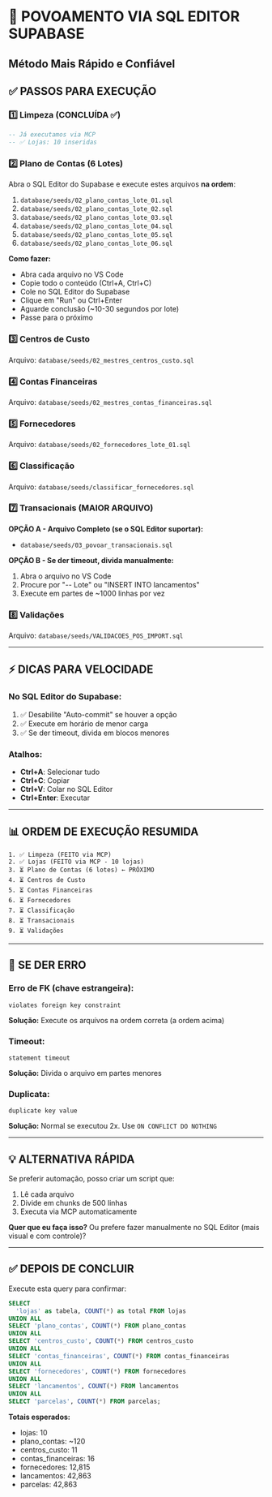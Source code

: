 # 🚀 POVOAMENTO VIA SQL EDITOR SUPABASE
## Método Mais Rápido e Confiável

## ✅ PASSOS PARA EXECUÇÃO

### 1️⃣ Limpeza (CONCLUÍDA ✅)
```sql
-- Já executamos via MCP
-- ✅ Lojas: 10 inseridas
```

### 2️⃣ Plano de Contas (6 Lotes)

Abra o SQL Editor do Supabase e execute estes arquivos **na ordem**:

1. `database/seeds/02_plano_contas_lote_01.sql`
2. `database/seeds/02_plano_contas_lote_02.sql`
3. `database/seeds/02_plano_contas_lote_03.sql`
4. `database/seeds/02_plano_contas_lote_04.sql`
5. `database/seeds/02_plano_contas_lote_05.sql`
6. `database/seeds/02_plano_contas_lote_06.sql`

**Como fazer:**
- Abra cada arquivo no VS Code
- Copie todo o conteúdo (Ctrl+A, Ctrl+C)
- Cole no SQL Editor do Supabase
- Clique em "Run" ou Ctrl+Enter
- Aguarde conclusão (~10-30 segundos por lote)
- Passe para o próximo

### 3️⃣ Centros de Custo

Arquivo: `database/seeds/02_mestres_centros_custo.sql`

### 4️⃣ Contas Financeiras

Arquivo: `database/seeds/02_mestres_contas_financeiras.sql`

### 5️⃣ Fornecedores

Arquivo: `database/seeds/02_fornecedores_lote_01.sql`

### 6️⃣ Classificação

Arquivo: `database/seeds/classificar_fornecedores.sql`

### 7️⃣ Transacionais (MAIOR ARQUIVO)

**OPÇÃO A - Arquivo Completo (se o SQL Editor suportar):**
- `database/seeds/03_povoar_transacionais.sql`

**OPÇÃO B - Se der timeout, divida manualmente:**
1. Abra o arquivo no VS Code
2. Procure por "-- Lote" ou "INSERT INTO lancamentos"
3. Execute em partes de ~1000 linhas por vez

### 8️⃣ Validações

Arquivo: `database/seeds/VALIDACOES_POS_IMPORT.sql`

---

## ⚡ DICAS PARA VELOCIDADE

### No SQL Editor do Supabase:
1. ✅ Desabilite "Auto-commit" se houver a opção
2. ✅ Execute em horário de menor carga
3. ✅ Se der timeout, divida em blocos menores

### Atalhos:
- **Ctrl+A**: Selecionar tudo
- **Ctrl+C**: Copiar
- **Ctrl+V**: Colar no SQL Editor
- **Ctrl+Enter**: Executar

---

## 📊 ORDEM DE EXECUÇÃO RESUMIDA

```
1. ✅ Limpeza (FEITO via MCP)
2. ✅ Lojas (FEITO via MCP - 10 lojas)
3. ⏳ Plano de Contas (6 lotes) ← PRÓXIMO
4. ⏳ Centros de Custo
5. ⏳ Contas Financeiras
6. ⏳ Fornecedores
7. ⏳ Classificação
8. ⏳ Transacionais
9. ⏳ Validações
```

---

## 🔧 SE DER ERRO

### Erro de FK (chave estrangeira):
```
violates foreign key constraint
```
**Solução:** Execute os arquivos na ordem correta (a ordem acima)

### Timeout:
```
statement timeout
```
**Solução:** Divida o arquivo em partes menores

### Duplicata:
```
duplicate key value
```
**Solução:** Normal se executou 2x. Use `ON CONFLICT DO NOTHING`

---

## 💡 ALTERNATIVA RÁPIDA

Se preferir automação, posso criar um script que:
1. Lê cada arquivo
2. Divide em chunks de 500 linhas
3. Executa via MCP automaticamente

**Quer que eu faça isso?** Ou prefere fazer manualmente no SQL Editor (mais visual e com controle)?

---

## ✅ DEPOIS DE CONCLUIR

Execute esta query para confirmar:

```sql
SELECT 
  'lojas' as tabela, COUNT(*) as total FROM lojas
UNION ALL
SELECT 'plano_contas', COUNT(*) FROM plano_contas
UNION ALL
SELECT 'centros_custo', COUNT(*) FROM centros_custo
UNION ALL
SELECT 'contas_financeiras', COUNT(*) FROM contas_financeiras
UNION ALL
SELECT 'fornecedores', COUNT(*) FROM fornecedores
UNION ALL
SELECT 'lancamentos', COUNT(*) FROM lancamentos
UNION ALL
SELECT 'parcelas', COUNT(*) FROM parcelas;
```

**Totais esperados:**
- lojas: 10
- plano_contas: ~120
- centros_custo: 11
- contas_financeiras: 16
- fornecedores: 12,815
- lancamentos: 42,863
- parcelas: 42,863
